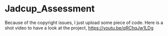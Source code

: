 # Jadcup_Assessment

Because of the copyright issues, I just upload some piece of code.
Here is a shot video to have a look at the project, https://youtu.be/qRChqJw1LDg
